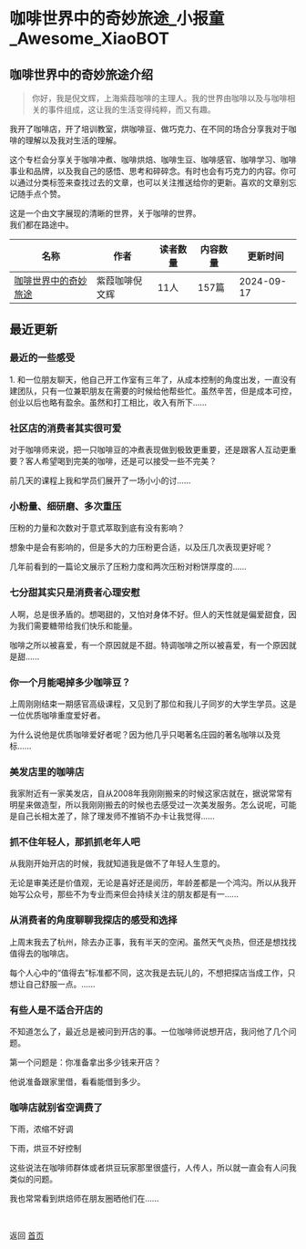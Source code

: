 # 咖啡世界中的奇妙旅途_小报童_Awesome_XiaoBOT

## 咖啡世界中的奇妙旅途介绍
> 你好，我是倪文辉，上海紫葭咖啡的主理人。我的世界由咖啡以及与咖啡相关的事件组成，这让我的生活变得纯粹，而又有趣。    
    
我开了咖啡店，开了培训教室，烘咖啡豆、做巧克力、在不同的场合分享我对于咖啡的理解以及我对生活的理解。    
    
这个专栏会分享关于咖啡冲煮、咖啡烘焙、咖啡生豆、咖啡感官、咖啡学习、咖啡事业和品牌，以及我自己的感悟、思考和碎碎念。有时也会有巧克力的内容。你可以通过分类标签来查找过去的文章，也可以关注推送给你的更新。喜欢的文章别忘记随手点个赞。    
    
这是一个由文字展现的清晰的世界，关于咖啡的世界。    
我们都在路途中。  
  


|名称|作者|读者数量|内容数量|更新时间|
|---|---|---|---|---|
|[咖啡世界中的奇妙旅途](https://xiaobot.net/p/zijianwh?refer=9c3f1c95-a052-465a-9902-f6d75080262a)|紫葭咖啡倪文辉|11人|157篇|2024-09-17|

## 最近更新
### 最近的一些感受

1\.
和一位朋友聊天，他自己开工作室有三年了，从成本控制的角度出发，一直没有建团队，只有一位兼职朋友在需要的时候给他帮些忙。虽然辛苦，但是成本可控，创业以后也略有盈余。虽然和打工相比，收入有所下......

### 社区店的消费者其实很可爱

对于咖啡师来说，把一只咖啡豆的冲煮表现做到极致更重要，还是跟客人互动更重要？客人希望喝到完美的咖啡，还是可以接受一些不完美？

前几天的课程上我和学员们展开了一场小小的讨......

### 小粉量、细研磨、多次重压

压粉的力量和次数对于意式萃取到底有没有影响？

想象中是会有影响的，但是多大的力压粉更合适，以及压几次表现更好呢？

几年前看到的一篇论文展示了压粉力度和两次压粉对粉饼厚度的......

### 七分甜其实只是消费者心理安慰

人啊，总是很矛盾的。想喝甜的，又怕对身体不好。但人的天性就是偏爱甜食，因为我们需要糖带给我们快乐和能量。

咖啡之所以被喜爱，有一个原因就是不甜。特调咖啡之所以被喜爱，有一个原因就是甜......

### 你一个月能喝掉多少咖啡豆？

上周刚刚结束一期感官高级课程，又见到了那位和我儿子同岁的大学生学员。这是一位优质咖啡重度爱好者。

为什么说他是优质咖啡爱好者呢？因为他几乎只喝著名庄园的著名咖啡以及竞标......

### 美发店里的咖啡店

我家附近有一家美发店，自从2008年我刚刚搬来的时候这家店就在，据说常常有明星来做造型，所以我刚刚搬去的时候也去感受过一次美发服务。怎么说呢，可能是自己长相太差了，除了理发师不推销不办卡让我觉得......

### 抓不住年轻人，那抓抓老年人吧

从我刚开始开店的时候，我就知道我是做不了年轻人生意的。

无论是审美还是价值观，无论是喜好还是阅历，年龄差都是一个鸿沟。所以从我开始写公众号，那些不为专业而来但会持续关注的朋友都是有一......

### 从消费者的角度聊聊我探店的感受和选择

上周末我去了杭州，除去办正事，我有半天的空闲。虽然天气炎热，但还是想找找值得去的咖啡店。

每个人心中的“值得去”标准都不同，这次我是去玩儿的，不想把探店当成工作，只想让自己舒服一点。......

### 有些人是不适合开店的

不知道怎么了，最近总是被问到开店的事。一位咖啡师说想开店，我问他了几个问题。

第一个问题是：你准备拿出多少钱来开店？

他说准备跟家里借，看看能借到多少。

### 咖啡店就别省空调费了

下雨，浓缩不好调

下雨，烘豆不好控制

这些说法在咖啡师群体或者烘豆玩家那里很盛行，人传人，所以就一直会有人问我类似的问题。

我也常常看到烘焙师在朋友圈晒他们在......


<a href="https://github.com/Reno9527/awesome-xiaobot" style="color: white; text-decoration: none;">awesome-xiaobot</a>

返回 [首页](../README.md)
